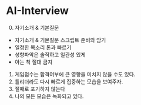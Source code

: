 # AI-Interview

0. 자기소개 & 기본질문
- 자기소개 & 기본질문 스크립트 준비와 암기
- 일정한 목소리 톤과 빠르기
- 성향파악은 솔직하고 일관성 있게
- 아는 척 절대 금지


1. 게임점수는 합격여부에 큰 영향을 미치지 않을 수도 있다.
2. 틀리더라도 다시 빠르게 집중하는 모습을 보여주자.
3. 절때로 포기하지 않는다
4. 나의 모든 모습은 녹화되고 있다.


